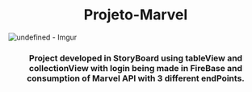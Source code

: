 <h1 align="center"> Projeto-Marvel
<br>  
</h1>

![undefined - Imgur](https://user-images.githubusercontent.com/89124140/197192085-ee7b5b01-6bd7-4282-9d57-aa773588be5d.gif)
<br>

<h3 p align="center">    Project developed in StoryBoard using tableView and collectionView with login being made in FireBase and consumption of Marvel API with 3 different endPoints.
</p>



